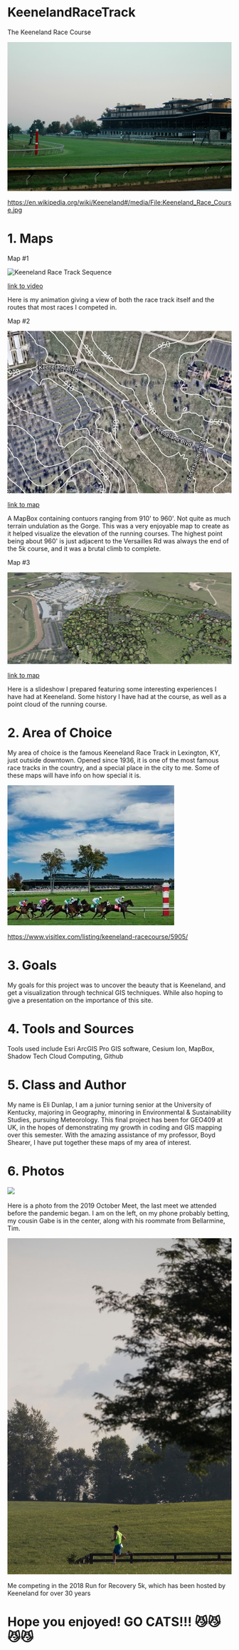 # KeenelandRaceTrack
The Keeneland Race Course

![Keeneland](images/Keeneland_Race_Course.jpg)

https://en.wikipedia.org/wiki/Keeneland#/media/File:Keeneland_Race_Course.jpg

# 1. Maps

Map #1

![Keeneland Race Track Sequence](VIDEO/L7race.gif)

[link to video](https://github.com/ejdunl55/KeenelandRaceTrack/blob/main/VIDEO/L7race.gif) 

Here is my animation giving a view of both the race track itself and the routes that most races I competed in. 

Map #2

![Keeneland MapBox](images/MapBox%20Map.jpg)

[link to map](https://ejdunl55.github.io/KeenelandRaceTrack/main/Map/index.html) 

A MapBox containing contuors ranging from 910' to 960'. Not quite as much terrain undulation as the Gorge. This was a very enjoyable map to create as it helped visualize the elevation of the running courses. The highest point being about 960' is just adjacent to the Versailles Rd was always the end of the 5k course, and it was a brutal climb to complete.

Map #3

![Keeneland Slideshow](images/Cesium%20Map.jpg)

[link to map](https://github.com/ejdunl55/KeenelandRaceTrack/blob/main/Slideshow/index.html) 

Here is a slideshow I prepared featuring some interesting experiences I have had at Keeneland. Some history I have had at the course, as well as a point cloud of the running course.

# 2. Area of Choice

My area of choice is the famous Keeneland Race Track in Lexington, KY, just outside downtown. Opened since 1936, it is one of the most famous race tracks in the country, and a special place in the city to me. Some of these maps will have info on how special it is.

![Keeneland](images/Keeneland%20%231.jpg)

https://www.visitlex.com/listing/keeneland-racecourse/5905/

# 3. Goals

My goals for this project was to uncover the beauty that is Keeneland, and get a visualization through technical GIS techniques. While also hoping to give a presentation on the importance of this site.

# 4. Tools and Sources

Tools used include Esri ArcGIS Pro GIS software, Cesium Ion, MapBox, Shadow Tech Cloud Computing, Github

# 5. Class and Author

My name is Eli Dunlap, I am a junior turning senior at the University of Kentucky, majoring in Geography, minoring in Environmental & Sustainability Studies, pursuing Meteorology. This final project has been for GEO409 at UK, in the hopes of demonstrating my growth in coding and GIS mapping over this semester. With the amazing assistance of my professor, Boyd Shearer, I have put together these maps of my area of interest.

# 6. Photos

![](images/Keeneland%20Betting.jpg)

Here is a photo from the 2019 October Meet, the last meet we attended before the pandemic began. I am on the left, on my phone probably betting, my cousin Gabe is in the center, along with his roommate from Bellarmine, Tim.

![](images/Run%20for%20Recovery%20Race.jpg)

Me competing in the 2018 Run for Recovery 5k, which has been hosted by Keeneland for over 30 years

# Hope you enjoyed! GO CATS!!! 😼😼😼😼
